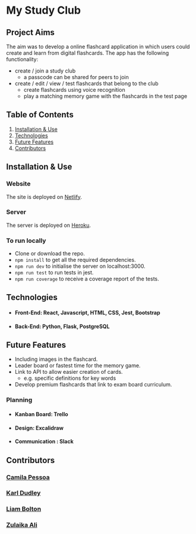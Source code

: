 # My Study Club

## Project Aims
The aim was to develop a online flashcard application in which users could create and learn from digital flashcards. The app has the following functionality:
- create / join a study club
    - a passcode can be shared for peers to join
- create / edit / view / test flashcards that belong to the club
    - create flashcards using voice recognition
    - play a matching memory game with the flashcards in the test page


## Table of Contents
1. [Installation & Use](#installation--use)
2. [Technologies](#technologies)
3. [Future Features](#future-features)
4. [Contributors](#contributors)

## Installation & Use

### Website
The site is deployed on [Netlify](https://mystudyclub.netlify.app/).

### Server
The server is deployed on [Heroku](https://my-study-club.herokuapp.com/sets/2).

### To run locally
- Clone or download the repo.
- ```npm install``` to get all the required dependencies.
- ```npm run dev``` to initialise the server on localhost:3000.
- ```npm run test``` to run tests in jest.
- ```npm run coverage``` to receive a coverage report of the tests.

## Technologies
- #### Front-End: React, Javascript, HTML, CSS, Jest, Bootstrap
- #### Back-End: Python, Flask, PostgreSQL

## Future Features
- Including images in the flashcard.
- Leader board or fastest time for the memory game.
- Link to API to allow easier creation of cards.
    - e.g. specific definitions for key words
- Develop premium flashcards that link to exam board curriculum.

### Planning
- #### Kanban Board: Trello
- #### Design: Excalidraw
- #### Communication : Slack

## Contributors

### [Camila Pessoa](https://github.com/Nevashka)
### [Karl Dudley](https://github.com/karldudley)
### [Liam Bolton](https://github.com/Leehamb99)
### [Zulaika Ali](https://github.com/zlka)
